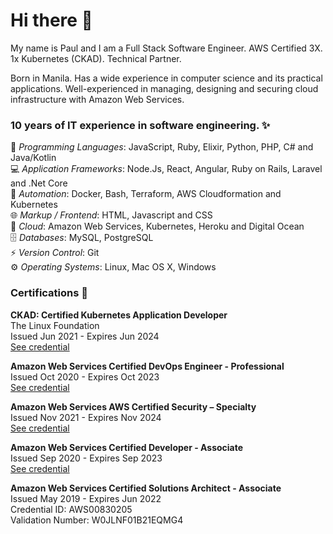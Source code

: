 # Hi there 👋

My name is Paul and I am a Full Stack Software Engineer. AWS Certified 3X. 1x Kubernetes (CKAD). Technical Partner.

Born in Manila. Has a wide experience in computer science and its practical applications. Well-experienced in
managing, designing and securing cloud infrastructure with Amazon Web Services.

### 10 years of IT experience in software engineering. ✨

📝 *Programming Languages*: JavaScript, Ruby, Elixir, Python, PHP, C# and Java/Kotlin<br>
💻 *Application Frameworks*: Node.Js, React, Angular, Ruby on Rails, Laravel and .Net Core<br>
🤖 *Automation*: Docker, Bash, Terraform, AWS Cloudformation and Kubernetes<br>
🌐 *Markup / Frontend*: HTML, Javascript and CSS<br>
🎈 *Cloud*: Amazon Web Services, Kubernetes, Heroku and Digital Ocean<br>
🗄 *Databases*: MySQL, PostgreSQL<br>
⚡ *Version Control*: Git<br>
⚙️ *Operating Systems*: Linux, Mac OS X, Windows<br>

### Certifications 🔖


**CKAD: Certified Kubernetes Application Developer**<br>
The Linux Foundation<br>
Issued Jun 2021 - Expires Jun 2024<br>
[See credential](https://www.credly.com/badges/2733f333-0ee7-4008-8336-1c02d6e2a6f8)<br>

**Amazon Web Services Certified DevOps Engineer - Professional**<br>
Issued Oct 2020 - Expires Oct 2023<br>
[See credential](https://www.credly.com/badges/f7c14603-6094-4048-9908-37410cb90a9d)<br>

**Amazon Web Services AWS Certified Security – Specialty**<br>
Issued Nov 2021 - Expires Nov 2024<br>
[See credential](https://www.credly.com/badges/be76716a-bd22-4dd5-83a0-78517ae17fde)<br>

**Amazon Web Services Certified Developer - Associate**<br>
Issued Sep 2020 - Expires Sep 2023<br>
[See credential](https://www.credly.com/badges/664032ed-7de2-4521-b706-07b2de147fcf)<br>

**Amazon Web Services Certified Solutions Architect - Associate**<br>
Issued May 2019 - Expires Jun 2022<br>
Credential ID: AWS00830205<br>
Validation Number: W0JLNF01B21EQMG4<br>

<!--
**w3kp/w3kp** is a ✨ _special_ ✨ repository because its `README.md` (this file) appears on your GitHub profile.

Here are some ideas to get you started:

- 🔭 I’m currently working on ...
- 🌱 I’m currently learning ...
- 👯 I’m looking to collaborate on ...
- 🤔 I’m looking for help with ...
- 💬 Ask me about ...
- 📫 How to reach me: ...
- 😄 Pronouns: ...
- ⚡ Fun fact: ...
-->
